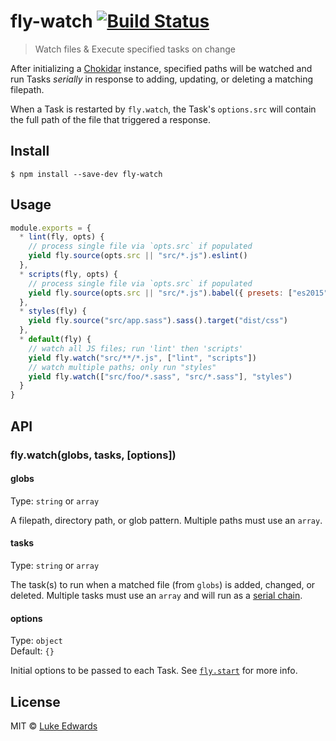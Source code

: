 # fly-watch [![Build Status](https://travis-ci.org/flyjs/fly-watch.svg?branch=master)](https://travis-ci.org/flyjs/fly-watch)

> Watch files & Execute specified tasks on change

After initializing a [Chokidar](https://github.com/paulmillr/chokidar) instance, specified paths will be watched and run Tasks _serially_ in response to adding, updating, or deleting a matching filepath.

When a Task is restarted by `fly.watch`, the Task's `options.src` will contain the full path of the file that triggered a response.


## Install

```
$ npm install --save-dev fly-watch
```


## Usage

```js
module.exports = {
  * lint(fly, opts) {
    // process single file via `opts.src` if populated
    yield fly.source(opts.src || "src/*.js").eslint()
  },
  * scripts(fly, opts) {
    // process single file via `opts.src` if populated
    yield fly.source(opts.src || "src/*.js").babel({ presets: ["es2015"] }).target("dist/js")
  },
  * styles(fly) {
    yield fly.source("src/app.sass").sass().target("dist/css")
  },
  * default(fly) {
    // watch all JS files; run 'lint' then 'scripts'
    yield fly.watch("src/**/*.js", ["lint", "scripts"])
    // watch multiple paths; only run "styles"
    yield fly.watch(["src/foo/*.sass", "src/*.sass"], "styles")
  }
}
```


## API

### fly.watch(globs, tasks, [options])

#### globs

Type: `string` or `array`

A filepath, directory path, or glob pattern. Multiple paths must use an `array`.


#### tasks

Type: `string` or `array`

The task(s) to run when a matched file (from `globs`) is added, changed, or deleted. Multiple tasks must use an `array` and will run as a [serial chain](https://github.com/flyjs/fly#flyserialtasks-options).

#### options

Type: `object`<br>
Default: `{}`

Initial options to be passed to each Task. See [`fly.start`](https://github.com/flyjs/fly#flystarttask-options) for more info.


## License

MIT © [Luke Edwards](http://flyjs.io)
